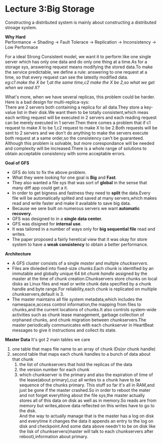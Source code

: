 # Lecture 3:Big Storage
Constructing a distributed system is mainly about constructing a distributed stroage system.

**Why Hard**\
Performance -> Shading -> Fault Tolerace -> Replication -> Inconsistency -> Low Performace

For a ideal Strong Consistent model, we want it to perform like one single server which has only one data and do only one thing at a time.As for a storage sys, answering request means modifying the stored data.To make the service predictable, we define a rule: answering to one request at a time, so that every request can see the latestly modified data.\
*eg:c1 make the X be 1,at the same time,c2 make the X be 2,so what we get when we read X?*

What's more, when we have several replicas, this problem could be harder.\
Here is a bad design for multi-replica-sys:\
There are 2 servers both containing a replica for all data.They store a key-value list in their disk.We want them to be totally consistent,which meas each writing request will be executed in 2 servers and each reading request can be merely executed in 1 server.Then there comes a problem that if c1 request to make X to be 1,c2 request to make X to be 2.Both requests will be sent to 2 servers and we don't do anything to make the servers execute both request at a same order,so the consistency can't be guaranteed.\
Although this problem is solvable, but more corespondance will be needed and complexity will be increased.There is a whole range of solutions to obtain acceptable consistency with some acceptable errors.

**Goal of GFS**
* GFS do lots to fix the above problem.
* What they were looking for one goal is **Big** and **Fast**.
* They also wanted a file sys that was sort of **global** in the sense that many diff app could get a it.
* In order to get bigness and fastness they need to **split** the data.Every file will be automatically splited and saved at many servers,which makes read and write faster and make it available to save big data.
* Because we sere built on numerous servers we want **automatic recovery**.
* GFS was designed to in a **single data center**.
* GFS was disigned for **internal use**.
* It was tailored in a number of ways only for **big sequential file** read and writes.
* The paper proposed a fairly heretical view that it was okay for store system to have a **weak consistency** to obtain a better performance.

**Architecture**
* A GFS cluster consists of a single *master* and multple *chuckservers*.
* Files are divieded into fixed-size *chunks*.Each chunk is identified by an immutable and globally unique 64 bit *chunk handle* assigned by the master at the time of chunk creation.Chunkservers store chunks on local disks as Linux files and read or write chunk data specified by a chunk handle and byte range.For reliability,each chunk is replicated on multiple chunkservers,default is 3.
* The master maintains all file system metadata,which includes the namespace,access control information,the mapping from files to chunks,and the current locations of chunks.It also controls system-wide activities such as chunk lease management, garbage collection of orphaned chunks, and chunk migration between chunkservers.The master periodically communicates with each chunkserver in HeartBeat messages to give it instructions and collect its state.

**Master Data**
It's got 2 main tables we care
1. one table that maps file name to an array of chunk IDs(or chunk handle)
2. second table that maps each chunk handles to a bunch of data about that chunk
   1. the list of chunkservers that hold the replicas of the data
   2. the version number for each chunk
   3. which chunkserver is the primary and also the expiration of time of the lease(about primary),cuz all writes to a chunk have to be sequence of the chunks primary.
This stuff so far it's all in RAM,and just be gone if the master crashed.So in order to reboot the mater and not forget everything about the file sys,the master actually stores all of this data on disk as well as in memory.So reads are from memory but writes,above data reflected on this writes have to go to the disk.\
And the way to actually manage that is the master has a log on disk and everytime it changes the data it appends an entry to the log on disk and checkpoint.And some data above needn't to be on disk like the lisk of chunkservers(master will talk to each chunkservers after reboot),information about primary.
